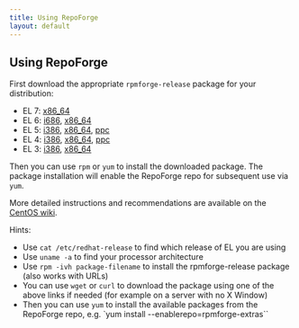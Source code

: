 ```yaml
---
title: Using RepoForge
layout: default
---
```


## Using RepoForge ##

First download the appropriate `rpmforge-release` package for your distribution:

* EL 7: [x86_64](http://pkgs.repoforge.org/rpmforge-release/rpmforge-release-0.5.3-1.el7.rf.x86_64.rpm)
* EL 6: [i686](http://pkgs.repoforge.org/rpmforge-release/rpmforge-release-0.5.3-1.el6.rf.i686.rpm), [x86_64](http://pkgs.repoforge.org/rpmforge-release/rpmforge-release-0.5.3-1.el6.rf.x86_64.rpm)
* EL 5: [i386](http://pkgs.repoforge.org/rpmforge-release/rpmforge-release-0.5.3-1.el5.rf.i386.rpm), [x86_64](http://pkgs.repoforge.org/rpmforge-release/rpmforge-release-0.5.3-1.el5.rf.x86_64.rpm), [ppc](http://pkgs.repoforge.org/rpmforge-release/rpmforge-release-0.5.1-1.el5.rf.ppc.rpm)
* EL 4: [i386](http://pkgs.repoforge.org/rpmforge-release/rpmforge-release-0.5.3-1.el4.rf.i386.rpm), [x86_64](http://pkgs.repoforge.org/rpmforge-release/rpmforge-release-0.5.3-1.el4.rf.x86_64.rpm), [ppc](http://pkgs.repoforge.org/rpmforge-release/rpmforge-release-0.5.1-1.el4.rf.ppc.rpm)
* EL 3: [i386](http://pkgs.repoforge.org/rpmforge-release/rpmforge-release-0.5.3-1.el3.rf.i386.rpm), [x86_64](http://pkgs.repoforge.org/rpmforge-release/rpmforge-release-0.5.3-1.el3.rf.x86_64.rpm)

Then you can use `rpm` or `yum` to install the downloaded package. The package installation will enable the RepoForge repo for subsequent use via `yum`.

More detailed instructions and recommendations are available on the [CentOS wiki](http://wiki.centos.org/AdditionalResources/Repositories/RPMForge).

Hints:

* Use `cat /etc/redhat-release` to find which release of EL you are using
* Use `uname -a` to find your processor architecture
* Use `rpm -ivh package-filename` to install the rpmforge-release package (also works with URLs)
* You can use `wget` or `curl` to download the package using one of the above links if needed (for example on a server with no X Window)
* Then you can use `yum` to install the available packages from the RepoForge repo, e.g. `yum install --enablerepo=rpmforge-extras``
